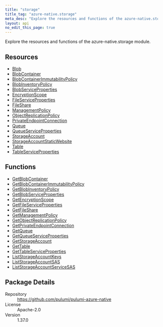 ```yaml
---
title: "storage"
title_tag: "azure-native.storage"
meta_desc: "Explore the resources and functions of the azure-native.storage module."
layout: api
no_edit_this_page: true
---
```


<!-- WARNING: this file was generated by Pulumi Docs Generator. -->
<!-- Do not edit by hand unless you're certain you know what you are doing! -->

Explore the resources and functions of the azure-native.storage module.

<h2 id="resources">Resources</h2>
<ul class="api">
    <li><a href="blob" title="Blob"><span class="api-symbol api-symbol--resource"></span>Blob</a></li>
    <li><a href="blobcontainer" title="BlobContainer"><span class="api-symbol api-symbol--resource"></span>BlobContainer</a></li>
    <li><a href="blobcontainerimmutabilitypolicy" title="BlobContainerImmutabilityPolicy"><span class="api-symbol api-symbol--resource"></span>BlobContainerImmutabilityPolicy</a></li>
    <li><a href="blobinventorypolicy" title="BlobInventoryPolicy"><span class="api-symbol api-symbol--resource"></span>BlobInventoryPolicy</a></li>
    <li><a href="blobserviceproperties" title="BlobServiceProperties"><span class="api-symbol api-symbol--resource"></span>BlobServiceProperties</a></li>
    <li><a href="encryptionscope" title="EncryptionScope"><span class="api-symbol api-symbol--resource"></span>EncryptionScope</a></li>
    <li><a href="fileserviceproperties" title="FileServiceProperties"><span class="api-symbol api-symbol--resource"></span>FileServiceProperties</a></li>
    <li><a href="fileshare" title="FileShare"><span class="api-symbol api-symbol--resource"></span>FileShare</a></li>
    <li><a href="managementpolicy" title="ManagementPolicy"><span class="api-symbol api-symbol--resource"></span>ManagementPolicy</a></li>
    <li><a href="objectreplicationpolicy" title="ObjectReplicationPolicy"><span class="api-symbol api-symbol--resource"></span>ObjectReplicationPolicy</a></li>
    <li><a href="privateendpointconnection" title="PrivateEndpointConnection"><span class="api-symbol api-symbol--resource"></span>PrivateEndpointConnection</a></li>
    <li><a href="queue" title="Queue"><span class="api-symbol api-symbol--resource"></span>Queue</a></li>
    <li><a href="queueserviceproperties" title="QueueServiceProperties"><span class="api-symbol api-symbol--resource"></span>QueueServiceProperties</a></li>
    <li><a href="storageaccount" title="StorageAccount"><span class="api-symbol api-symbol--resource"></span>StorageAccount</a></li>
    <li><a href="storageaccountstaticwebsite" title="StorageAccountStaticWebsite"><span class="api-symbol api-symbol--resource"></span>StorageAccountStaticWebsite</a></li>
    <li><a href="table" title="Table"><span class="api-symbol api-symbol--resource"></span>Table</a></li>
    <li><a href="tableserviceproperties" title="TableServiceProperties"><span class="api-symbol api-symbol--resource"></span>TableServiceProperties</a></li>
</ul>

<h2 id="functions">Functions</h2>
<ul class="api">
    <li><a href="getblobcontainer" title="GetBlobContainer"><span class="api-symbol api-symbol--function"></span>GetBlobContainer</a></li>
    <li><a href="getblobcontainerimmutabilitypolicy" title="GetBlobContainerImmutabilityPolicy"><span class="api-symbol api-symbol--function"></span>GetBlobContainerImmutabilityPolicy</a></li>
    <li><a href="getblobinventorypolicy" title="GetBlobInventoryPolicy"><span class="api-symbol api-symbol--function"></span>GetBlobInventoryPolicy</a></li>
    <li><a href="getblobserviceproperties" title="GetBlobServiceProperties"><span class="api-symbol api-symbol--function"></span>GetBlobServiceProperties</a></li>
    <li><a href="getencryptionscope" title="GetEncryptionScope"><span class="api-symbol api-symbol--function"></span>GetEncryptionScope</a></li>
    <li><a href="getfileserviceproperties" title="GetFileServiceProperties"><span class="api-symbol api-symbol--function"></span>GetFileServiceProperties</a></li>
    <li><a href="getfileshare" title="GetFileShare"><span class="api-symbol api-symbol--function"></span>GetFileShare</a></li>
    <li><a href="getmanagementpolicy" title="GetManagementPolicy"><span class="api-symbol api-symbol--function"></span>GetManagementPolicy</a></li>
    <li><a href="getobjectreplicationpolicy" title="GetObjectReplicationPolicy"><span class="api-symbol api-symbol--function"></span>GetObjectReplicationPolicy</a></li>
    <li><a href="getprivateendpointconnection" title="GetPrivateEndpointConnection"><span class="api-symbol api-symbol--function"></span>GetPrivateEndpointConnection</a></li>
    <li><a href="getqueue" title="GetQueue"><span class="api-symbol api-symbol--function"></span>GetQueue</a></li>
    <li><a href="getqueueserviceproperties" title="GetQueueServiceProperties"><span class="api-symbol api-symbol--function"></span>GetQueueServiceProperties</a></li>
    <li><a href="getstorageaccount" title="GetStorageAccount"><span class="api-symbol api-symbol--function"></span>GetStorageAccount</a></li>
    <li><a href="gettable" title="GetTable"><span class="api-symbol api-symbol--function"></span>GetTable</a></li>
    <li><a href="gettableserviceproperties" title="GetTableServiceProperties"><span class="api-symbol api-symbol--function"></span>GetTableServiceProperties</a></li>
    <li><a href="liststorageaccountkeys" title="ListStorageAccountKeys"><span class="api-symbol api-symbol--function"></span>ListStorageAccountKeys</a></li>
    <li><a href="liststorageaccountsas" title="ListStorageAccountSAS"><span class="api-symbol api-symbol--function"></span>ListStorageAccountSAS</a></li>
    <li><a href="liststorageaccountservicesas" title="ListStorageAccountServiceSAS"><span class="api-symbol api-symbol--function"></span>ListStorageAccountServiceSAS</a></li>
</ul>

<h2 id="package-details">Package Details</h2>
<dl class="package-details">
	<dt>Repository</dt>
	<dd><a href="https://github.com/pulumi/pulumi-azure-native">https://github.com/pulumi/pulumi-azure-native</a></dd>
	<dt>License</dt>
	<dd>Apache-2.0</dd>
	<dt>Version</dt>
	<dd>1.37.0</dd>
</dl>

